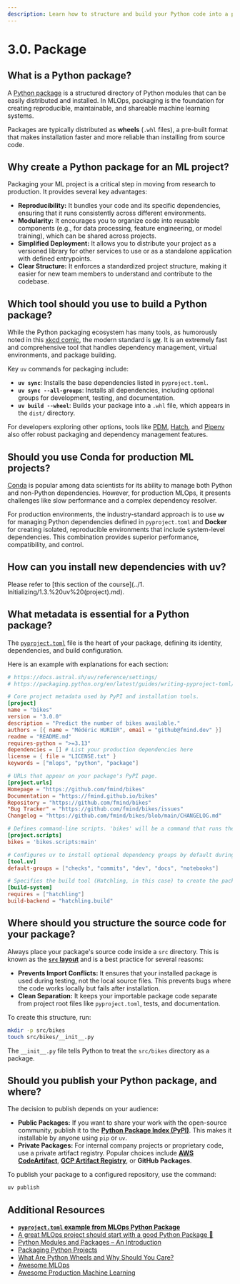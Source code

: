 ```yaml
---
description: Learn how to structure and build your Python code into a package, which is crucial for sharing your code as a library or application and enhancing its maintainability.
---
```


# 3.0. Package

## What is a Python package?

A [Python package](https://packaging.python.org/en/latest/) is a structured directory of Python modules that can be easily distributed and installed. In MLOps, packaging is the foundation for creating reproducible, maintainable, and shareable machine learning systems.

Packages are typically distributed as **wheels** (`.whl` files), a pre-built format that makes installation faster and more reliable than installing from source code.

## Why create a Python package for an ML project?

Packaging your ML project is a critical step in moving from research to production. It provides several key advantages:

- **Reproducibility:** It bundles your code and its specific dependencies, ensuring that it runs consistently across different environments.
- **Modularity:** It encourages you to organize code into reusable components (e.g., for data processing, feature engineering, or model training), which can be shared across projects.
- **Simplified Deployment:** It allows you to distribute your project as a versioned library for other services to use or as a standalone application with defined entrypoints.
- **Clear Structure:** It enforces a standardized project structure, making it easier for new team members to understand and contribute to the codebase.

## Which tool should you use to build a Python package?

While the Python packaging ecosystem has many tools, as humorously noted in this [xkcd comic](https://xkcd.com/1987/), the modern standard is **[uv](https://docs.astral.sh/uv/)**. It is an extremely fast and comprehensive tool that handles dependency management, virtual environments, and package building.

Key `uv` commands for packaging include:

- **`uv sync`**: Installs the base dependencies listed in `pyproject.toml`.
- **`uv sync --all-groups`**: Installs all dependencies, including optional groups for development, testing, and documentation.
- **`uv build --wheel`**: Builds your package into a `.whl` file, which appears in the `dist/` directory.

For developers exploring other options, tools like [PDM](https://pdm-project.org/en/latest/), [Hatch](https://hatch.pypa.io/latest/), and [Pipenv](https://pipenv.pypa.io/en/latest/) also offer robust packaging and dependency management features.

## Should you use Conda for production ML projects?

[Conda](https://conda.io/projects/conda/en/latest/user-guide/install/index.html) is popular among data scientists for its ability to manage both Python and non-Python dependencies. However, for production MLOps, it presents challenges like slow performance and a complex dependency resolver.

For production environments, the industry-standard approach is to use **`uv`** for managing Python dependencies defined in `pyproject.toml` and **Docker** for creating isolated, reproducible environments that include system-level dependencies. This combination provides superior performance, compatibility, and control.

## How can you install new dependencies with uv?

Please refer to [this section of the course](../1. Initializing/1.3.%20uv%20(project).md).

## What metadata is essential for a Python package?

The [`pyproject.toml`](https://packaging.python.org/en/latest/guides/writing-pyproject-toml/) file is the heart of your package, defining its identity, dependencies, and build configuration.

Here is an example with explanations for each section:

```toml
# https://docs.astral.sh/uv/reference/settings/
# https://packaging.python.org/en/latest/guides/writing-pyproject-toml/

# Core project metadata used by PyPI and installation tools.
[project]
name = "bikes"
version = "3.0.0"
description = "Predict the number of bikes available."
authors = [{ name = "Médéric HURIER", email = "github@fmind.dev" }]
readme = "README.md"
requires-python = ">=3.13"
dependencies = [] # List your production dependencies here
license = { file = "LICENSE.txt" }
keywords = ["mlops", "python", "package"]

# URLs that appear on your package's PyPI page.
[project.urls]
Homepage = "https://github.com/fmind/bikes"
Documentation = "https://fmind.github.io/bikes"
Repository = "https://github.com/fmind/bikes"
"Bug Tracker" = "https://github.com/fmind/bikes/issues"
Changelog = "https://github.com/fmind/bikes/blob/main/CHANGELOG.md"

# Defines command-line scripts. 'bikes' will be a command that runs the 'main' function.
[project.scripts]
bikes = 'bikes.scripts:main'

# Configures uv to install optional dependency groups by default during development.
[tool.uv]
default-groups = ["checks", "commits", "dev", "docs", "notebooks"]

# Specifies the build tool (Hatchling, in this case) to create the package.
[build-system]
requires = ["hatchling"]
build-backend = "hatchling.build"
```

## Where should you structure the source code for your package?

Always place your package's source code inside a `src` directory. This is known as the [**`src` layout**](https://packaging.python.org/en/latest/discussions/src-layout-vs-flat-layout/) and is a best practice for several reasons:

- **Prevents Import Conflicts:** It ensures that your installed package is used during testing, not the local source files. This prevents bugs where the code works locally but fails after installation.
- **Clean Separation:** It keeps your importable package code separate from project root files like `pyproject.toml`, tests, and documentation.

To create this structure, run:

```bash
mkdir -p src/bikes
touch src/bikes/__init__.py
```

The `__init__.py` file tells Python to treat the `src/bikes` directory as a package.

## Should you publish your Python package, and where?

The decision to publish depends on your audience:

- **Public Packages:** If you want to share your work with the open-source community, publish it to the [**Python Package Index (PyPI)**](https://pypi.org/). This makes it installable by anyone using `pip` or `uv`.
- **Private Packages:** For internal company projects or proprietary code, use a private artifact registry. Popular choices include [**AWS CodeArtifact**](https://aws.amazon.com/codeartifact/), [**GCP Artifact Registry**](https://cloud.google.com/artifact-registry), or **GitHub Packages**.

To publish your package to a configured repository, use the command:

```bash
uv publish
```

## Additional Resources

- **[`pyproject.toml` example from MLOps Python Package](https://github.com/fmind/mlops-python-package/blob/main/pyproject.toml)**
- [A great MLOps project should start with a good Python Package 🐍](https://fmind.medium.com/a-great-mlops-project-should-start-with-a-good-python-package-7662bdf79563)
- [Python Modules and Packages – An Introduction](https://realpython.com/python-modules-packages/)
- [Packaging Python Projects](https://packaging.python.org/en/latest/tutorials/packaging-projects/)
- [What Are Python Wheels and Why Should You Care?](https://realpython.com/python-wheels/)
- [Awesome MLOps](https://github.com/visenger/awesome-mlops)
- [Awesome Production Machine Learning](https://github.com/EthicalML/awesome-production-machine-learning)
